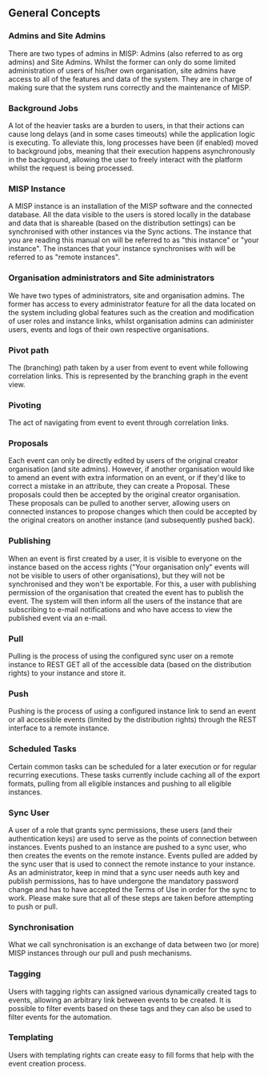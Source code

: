 <!-- toc -->

## General Concepts


### Admins and Site Admins
There are two types of admins in MISP: Admins (also referred to as org admins) and Site Admins. Whilst the former can only do some limited administration of users of his/her own organisation, site admins have access to all of the features and data of the system. They are in charge of making sure that the system runs correctly and the maintenance of MISP.
### Background Jobs
A lot of the heavier tasks are a burden to users, in that their actions can cause long delays (and in some cases timeouts) while the application logic is executing. To alleviate this, long processes have been (if enabled) moved to background jobs, meaning that their execution happens asynchronously in the background, allowing the user to freely interact with the platform whilst the request is being processed.
### MISP Instance
A MISP instance is an installation of the MISP software and the connected database. All the data visible to the users is stored locally in the database and data that is shareable (based on the distribution settings) can be synchronised with other instances via the Sync actions. The instance that you are reading this manual on will be referred to as "this instance" or "your instance". The instances that your instance synchronises with will be referred to as "remote instances".
### Organisation administrators and Site administrators
We have two types of administrators, site and organisation admins. The former has access to every administrator feature for all the data located on the system including global features such as the creation and modification of user roles and instance links, whilst organisation admins can administer users, events and logs of their own respective organisations.<br />
### Pivot path
The (branching) path taken by a user from event to event while following correlation links. This is represented by the branching graph in the event view.
### Pivoting
The act of navigating from event to event through correlation links.
### Proposals
Each event can only be directly edited by users of the original creator organisation (and site admins). However, if another organisation would like to amend an event with extra information on an event, or if they'd like to correct a mistake in an attribute, they can create a Proposal. These proposals could then be accepted by the original creator organisation. These proposals can be pulled to another server, allowing users on connected instances to propose changes which then could be accepted by the original creators on another instance (and subsequently pushed back).
### Publishing
When an event is first created by a user, it is visible to everyone on the instance based on the access rights ("Your organisation only" events will not be visible to users of other organisations), but they will not be synchronised and they won't be exportable. For this, a user with publishing permission of the organisation that created the event has to publish the event. The system will then inform all the users of the instance that are subscribing to e-mail notifications and who have access to view the published event via an e-mail.
### Pull
Pulling is the process of using the configured sync user on a remote instance to REST GET all of the accessible data (based on the distribution rights) to your instance and store it.
### Push
Pushing is the process of using a configured instance link to send an event or all accessible events (limited by the distribution rights) through the REST interface to a remote instance.
### Scheduled Tasks
Certain common tasks can be scheduled for a later execution or for regular recurring executions. These tasks currently include caching all of the export formats, pulling from all eligible instances and pushing to all eligible instances.
### Sync User
A user of a role that grants sync permissions, these users (and their authentication keys) are used to serve as the points of connection between instances. Events pushed to an instance are pushed to a sync user, who then creates the events on the remote instance. Events pulled are added by the sync user that is used to connect the remote instance to your instance. As an administrator, keep in mind that a sync user needs auth key and publish permissions, has to have undergone the mandatory password change and has to have accepted the Terms of Use in order for the sync to work. Please make sure that all of these steps are taken before attempting to push or pull.
### Synchronisation
What we call synchronisation is an exchange of data between two (or more) MISP instances through our pull and push mechanisms.
### Tagging
Users with tagging rights can assigned various dynamically created tags to events, allowing an arbitrary link between events to be created. It is possible to filter events based on these tags and they can also be used to filter events for the automation.
### Templating
Users with templating rights can create easy to fill forms that help with the event creation process.

